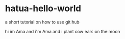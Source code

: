 # hatua-hello-world
 a short tutorial on how to use git hub

hi im Ama  and i'm Ama and i plant cow ears on the moon
